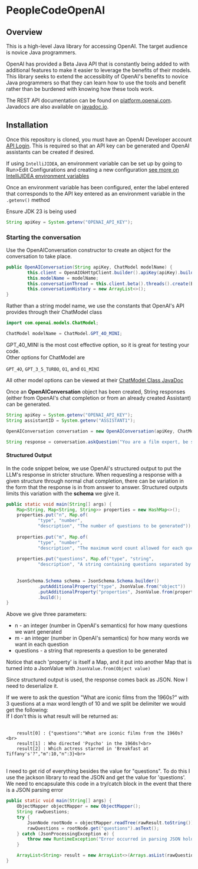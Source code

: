 # PeopleCodeOpenAI
## Overview

This is a high-level Java library for accessing OpenAI. The target audience is novice Java programmers.

OpenAI has provided a Beta Java API that is constantly being added to with additional features to make it easier to 
leverage the benefits of their models. This library seeks to extend the accessiblity of OpenAI's benefits to novice 
Java programmers so that they can learn how to use the tools and benefit rather than be burdened with knowing how these 
tools work. 

The REST API documentation can be found on [platform.openai.com](https://platform.openai.com/docs). Javadocs are also available on [javadoc.io](https://javadoc.io/doc/com.openai/openai-java/0.0.1).

## Installation

Once this repository is cloned, you must have an OpenAI Developer account [API Login](https://platform.openai.com/docs/overview). 
This is required so that an API key can be generated and OpenAI assistants can be created if desired.

If using `IntelliJIDEA`, an environment variable can be set up by going to Run>Edit Configurations and creating a new 
configuration [see more on IntelliJIDEA environment variables](https://www.jetbrains.com/help/objc/add-environment-variables-and-program-arguments.html)

Once an environment variable has been configured, enter the label entered that corresponds to the API key entered as an 
environment variable in the `.getenv()` method

Ensure JDK 23 is being used

```java
String apiKey = System.getenv("OPENAI_API_KEY");
```

### Starting the conversation

Use the OpenAIConversation constructor to create an object for the conversation to take place. 

```java
public OpenAIConversation(String apiKey, ChatModel modelName) {
        this.client = OpenAIOkHttpClient.builder().apiKey(apiKey).build();
        this.modelName = modelName;
        this.conversationThread = this.client.beta().threads().create(BetaThreadCreateParams.builder().build());
        this.conversationHistory = new ArrayList<>();
}
```

Rather than a string model name, we use the constants that OpenAI's API provides through their ChatModel class

```java
import com.openai.models.ChatModel;

ChatModel modelName = ChatModel.GPT_4O_MINI;
```

GPT_40_MINI is the most cost effective option, so it is great for testing your code. <br>
Other options for ChatModel are

```GPT_4O```, ```GPT_3_5_TURBO```, ```O1```, and ```O1_MINI```

All other model options can be viewed at their [ChatModel Class JavaDoc](https://javadoc.io/doc/com.openai/openai-java/latest/com/openai/models/ChatModel.html)

Once an **OpenAIConversation** object has been created, String responses (either from OpenAI's chat completion or from 
an already created Assistant) can be generated.

```java
String apiKey = System.getenv("OPENAI_API_KEY");
String assistantID = System.getenv("ASSISTANT1");

OpenAIConversation conversation = new OpenAIConversation(apiKey, ChatModel.GPT_4O_MINI);

String response = conversation.askQuestion("You are a film expert, be snobby", "What are the three best Quentin Tarantino movies?", assistantID);
```

#### Structured Output

In the code snippet below, we use OpenAI's structured output to put the LLM's response in stricter structure. When requesting
a response with a given structure through normal chat completion, there can be variation in the form that the response 
is in from answer to answer. Structured outputs limits this variation with the **schema** we give it.

```java
public static void main(String[] args) {
    Map<String, Map<String, String>> properties = new HashMap<>();
    properties.put("n", Map.of(
            "type", "number",
            "description", "The number of questions to be generated"));
    
    properties.put("m", Map.of(
            "type", "number",
            "description", "The maximum word count allowed for each question"));
    
    properties.put("questions", Map.of("type", "string",
            "description", "A string containing questions separated by '%%%."));
    
    
    JsonSchema.Schema schema = JsonSchema.Schema.builder()
            .putAdditionalProperty("type", JsonValue.from("object"))
            .putAdditionalProperty("properties", JsonValue.from(properties))
            .build();
}
```

Above we give three parameters:
<ul>
    <li>n - an integer (number in OpenAI's semantics) for how many questions we want generated</li>
    <li>m - an integer (number in OpenAI's semantics) for how many words we want in each question</li>
    <li>questions - a string that represents a question to be generated</li>
</ul>

Notice that each 'property' is itself a Map, and it put into another Map that is turned into a JsonValue with 
```JsonValue.from(Object value)```

Since structured output is used, the response comes back as JSON. Now I need to deserialize it. 

If we were to ask the question "What are iconic films from the 1960s?" with 3 questions at a max word length of 10 and 
we split be delimiter we would get the following: <br>
If I don't this is what result will be returned as:<br><br>
```
    result[0] : {"questions":"What are iconic films from the 1960s?<br>
    result[1] : Who directed 'Psycho' in the 1960s?<br>
    result[2] : Which actress starred in 'Breakfast at Tiffany's'?","m":10,"n":3}<br>
```
<br>
I need to get rid of everything besides the value for "questions". To do this I use the jackson library to read the JSON 
and get the value for 'questions'. We need to encapsulate this code in a try/catch block in the event that there is a 
JSON parsing error

```java
public static void main(String[] args) {
    ObjectMapper objectMapper = new ObjectMapper();
    String rawQuestions;
    try {
        JsonNode rootNode = objectMapper.readTree(rawResult.toString());
        rawQuestions = rootNode.get("questions").asText();
    } catch (JsonProcessingException e) {
        throw new RuntimeException("Error occurred in parsing JSON holding sample questions");
    }

    ArrayList<String> result = new ArrayList<>(Arrays.asList(rawQuestions.split("%{3}")));
}
```






